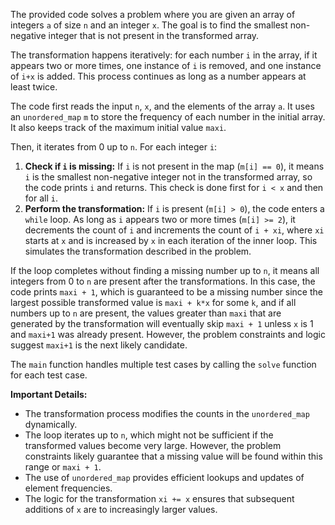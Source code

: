 The provided code solves a problem where you are given an array of integers `a` of size `n` and an integer `x`. The goal is to find the smallest non-negative integer that is not present in the transformed array.

The transformation happens iteratively: for each number `i` in the array, if it appears two or more times, one instance of `i` is removed, and one instance of `i+x` is added. This process continues as long as a number appears at least twice.

The code first reads the input `n`, `x`, and the elements of the array `a`. It uses an `unordered_map` `m` to store the frequency of each number in the initial array. It also keeps track of the maximum initial value `maxi`.

Then, it iterates from 0 up to `n`. For each integer `i`:
1. **Check if `i` is missing:** If `i` is not present in the map (`m[i] == 0`), it means `i` is the smallest non-negative integer not in the transformed array, so the code prints `i` and returns. This check is done first for `i < x` and then for all `i`.
2. **Perform the transformation:** If `i` is present (`m[i] > 0`), the code enters a `while` loop. As long as `i` appears two or more times (`m[i] >= 2`), it decrements the count of `i` and increments the count of `i + xi`, where `xi` starts at `x` and is increased by `x` in each iteration of the inner loop. This simulates the transformation described in the problem.

If the loop completes without finding a missing number up to `n`, it means all integers from 0 to `n` are present after the transformations. In this case, the code prints `maxi + 1`, which is guaranteed to be a missing number since the largest possible transformed value is `maxi + k*x` for some `k`, and if all numbers up to `n` are present, the values greater than `maxi` that are generated by the transformation will eventually skip `maxi + 1` unless `x` is 1 and `maxi+1` was already present. However, the problem constraints and logic suggest `maxi+1` is the next likely candidate.

The `main` function handles multiple test cases by calling the `solve` function for each test case.

**Important Details:**

* The transformation process modifies the counts in the `unordered_map` dynamically.
* The loop iterates up to `n`, which might not be sufficient if the transformed values become very large. However, the problem constraints likely guarantee that a missing value will be found within this range or `maxi + 1`.
* The use of `unordered_map` provides efficient lookups and updates of element frequencies.
* The logic for the transformation `xi += x` ensures that subsequent additions of `x` are to increasingly larger values.